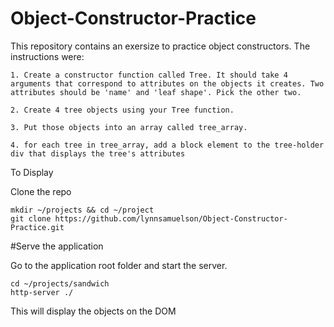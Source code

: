 # Object-Constructor-Practice
This repository contains an exersize to practice object constructors. The instructions were:
    
    1. Create a constructor function called Tree. It should take 4 arguments that correspond to attributes on the objects it creates. Two attributes should be 'name' and 'leaf shape'. Pick the other two. 

    2. Create 4 tree objects using your Tree function.

    3. Put those objects into an array called tree_array. 

    4. for each tree in tree_array, add a block element to the tree-holder div that displays the tree's attributes

To Display

Clone the repo

    mkdir ~/projects && cd ~/project
    git clone https://github.com/lynnsamuelson/Object-Constructor-Practice.git

#Serve the application

Go to the application root folder and start the server.

    cd ~/projects/sandwich
    http-server ./ 
    
This will display the objects on the DOM





